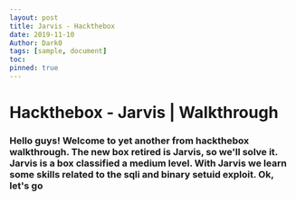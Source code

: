 ```yaml
---
layout: post
title: Jarvis - Hackthebox
date: 2019-11-10
Author: Dark0
tags: [sample, document]
toc: 
pinned: true
---
```


# Hackthebox - Jarvis | Walkthrough

### Hello guys! Welcome to yet another from hackthebox walkthrough. The new box retired is Jarvis, so we'll solve it. Jarvis is a box classified a medium level. With Jarvis we learn some skills related to the sqli and binary setuid exploit. Ok, let's go


